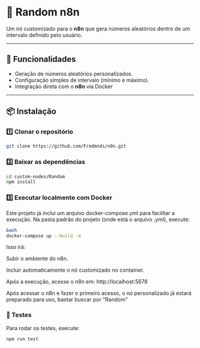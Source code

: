 # 🎲 Random n8n  

Um nó customizado para o **n8n** que gera números aleatórios dentro de um intervalo definido pelo usuário.  

---

## 🚀 Funcionalidades  
- Geração de números aleatórios personalizados.  
- Configuração simples de intervalo (mínimo e máximo).  
- Integração direta com o **n8n** via Docker

---

## 📦 Instalação  

### 1️⃣ Clonar o repositório  
```bash
git clone https://github.com/Fredmnds/n8n.git
```

### 2️⃣ Baixar as dependências
```bash
cd custom-nodes/Random
npm install
```

### 3️⃣ Executar localmente com Docker
Este projeto já inclui um arquivo docker-compose.yml para facilitar a execução.
Na pasta padrão do projeto (onde está o arquivo .yml), execute:
```bash
bash
docker-compose up --build -d
```
Isso irá:

Subir o ambiente do n8n.

Incluir automaticamente o nó customizado no container.

Após a execução, acesse o n8n em:
http://localhost:5678

Após acessar o n8n e fazer o primeiro acesso, o nó personalizado já estará preparado para uso, bastar buscar por "Random"

### 🧪 Testes
Para rodar os testes, execute:

```bash
npm run test
```
